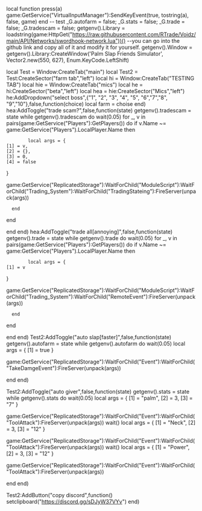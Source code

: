 
local function press(a)
    game:GetService("VirtualInputManager"):SendKeyEvent(true, tostring(a), false, game)
end
-- test
_G.autofarm = false;
_G.stats = false;
_G.trade = false;
_G.tradescam = false;
getgenv().Library = loadstring(game:HttpGet("https://raw.githubusercontent.com/RTrade/Voidz/main/API/Networks/swordhook-network.lua"))() --you can go into the github link and copy all of it and modify it for yourself.
getgenv().Window = getgenv().Library:CreateWindow('Palm Slap Friends Simulator', Vector2.new(550, 627), Enum.KeyCode.LeftShift) 

local Test = Window:CreateTab("main")
local Test2 = Test:CreateSector("farm tab","left")
local hi = Window:CreateTab("TESTING TAB")
local hie = Window:CreateTab("mics")
local he = hi:CreateSector("beta","left")
local hea = hie:CreateSector("Mics","left")
he:AddDropdown("select boss",{"1", "2", "3", "4", "5", "6","7","8", "9","10"},false,function(choice)
local farm = choise
    end)
hea:AddToggle("trade scam?",false,function(state)
getgenv().tradescam = state
while getgenv().tradescam do
wait(0.05)
   for _, v in pairs(game:GetService("Players"):GetPlayers()) do
       if v.Name ~= game:GetService("Players").LocalPlayer.Name then

            local args = {
    [1] = v,
    [2] = {},
    [3] = 0,
    [4] = false
}

game:GetService("ReplicatedStorage"):WaitForChild("ModuleScript"):WaitForChild("Trading_System"):WaitForChild("TradingStateing"):FireServer(unpack(args))

         
      end
   end

end
end)
hea:AddToggle("trade all[annoying]",false,function(state)
getgenv().trade = state
while getgenv().trade do
wait(0.05)
   for _, v in pairs(game:GetService("Players"):GetPlayers()) do
       if v.Name ~= game:GetService("Players").LocalPlayer.Name then

            local args = {
    [1] = v
}

game:GetService("ReplicatedStorage"):WaitForChild("ModuleScript"):WaitForChild("Trading_System"):WaitForChild("RemoteEvent"):FireServer(unpack(args))

         
      end
   end

end
end)
Test2:AddToggle("auto slap[faster]",false,function(state)
getgenv().autofarm = state
while getgenv().autofarm do
wait(0.05)
local args = {
    [1] = true
}

game:GetService("ReplicatedStorage"):WaitForChild("Event"):WaitForChild("TakeDamgeEvent"):FireServer(unpack(args))

end
end)



Test2:AddToggle("auto giver",false,function(state)
getgenv().stats = state
while getgenv().stats do
wait(0.05)
local args = {
    [1] = "palm",
    [2] = 3,
    [3] = "7"
}

game:GetService("ReplicatedStorage"):WaitForChild("Event"):WaitForChild("ToolAttack"):FireServer(unpack(args))
wait()
local args = {
    [1] = "Neck",
    [2] = 3,
    [3] = "12"
}

game:GetService("ReplicatedStorage"):WaitForChild("Event"):WaitForChild("ToolAttack"):FireServer(unpack(args))
wait()
local args = {
    [1] = "Power",
    [2] = 3,
    [3] = "12"
}

game:GetService("ReplicatedStorage"):WaitForChild("Event"):WaitForChild("ToolAttack"):FireServer(unpack(args))

end
end)

Test2:AddButton("copy discord",function()
setclipboard("https://discord.gg/sDJyW37VYv")
end)
